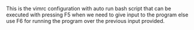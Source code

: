 This is the vimrc configuration with auto run bash script that can be executed with pressing F5 when we need to give input to the program else use F6 for running the program over the previous input provided.
